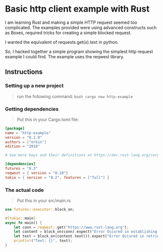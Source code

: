 # Basic http client example with Rust

I am learning Rust and making a simple HTTP request seemed too complicated. The examples provided were using advanced constructs such as Boxes, required tricks for creating a simple blocked request.

I wanted the equivalent of requests.get(x).text in python.

So, I hacked together a simple program showing the simplest http request example I could find. The example uses the reqwest library.

## Instructions

### Setting up a new project
> run the following command:
```bash cargo new http-example```

### Getting dependencies
> Put this in your Cargo.toml file:
```toml
[package]
name = "http-example"
version = "0.1.0"
authors = ["erkin"]
edition = "2018"

# See more keys and their definitions at https://doc.rust-lang.org/cargo/reference/manifest.html

[dependencies]
futures = "0.3"
reqwest = { version = "0.10"}
tokio = { version = "0.2", features = ["full"] }
```

### The actual code
> Put this in your src/main.rs
```rust
use futures::executor::block_on;

#[tokio::main]
async fn main() {
    let conn = reqwest::get("https://www.rust-lang.org");
    let content = block_on(conn).expect("Error Occured in establishing conneciton");
    let text = block_on(content.text()).expect("Error Occured in retrieving the text content");
    println!("Text: {}", text);
}
```